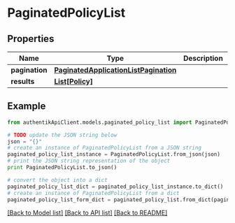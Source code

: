 # PaginatedPolicyList


## Properties
Name | Type | Description | Notes
------------ | ------------- | ------------- | -------------
**pagination** | [**PaginatedApplicationListPagination**](PaginatedApplicationListPagination.md) |  | 
**results** | [**List[Policy]**](Policy.md) |  | 

## Example

```python
from authentikApiClient.models.paginated_policy_list import PaginatedPolicyList

# TODO update the JSON string below
json = "{}"
# create an instance of PaginatedPolicyList from a JSON string
paginated_policy_list_instance = PaginatedPolicyList.from_json(json)
# print the JSON string representation of the object
print PaginatedPolicyList.to_json()

# convert the object into a dict
paginated_policy_list_dict = paginated_policy_list_instance.to_dict()
# create an instance of PaginatedPolicyList from a dict
paginated_policy_list_form_dict = paginated_policy_list.from_dict(paginated_policy_list_dict)
```
[[Back to Model list]](../README.md#documentation-for-models) [[Back to API list]](../README.md#documentation-for-api-endpoints) [[Back to README]](../README.md)


